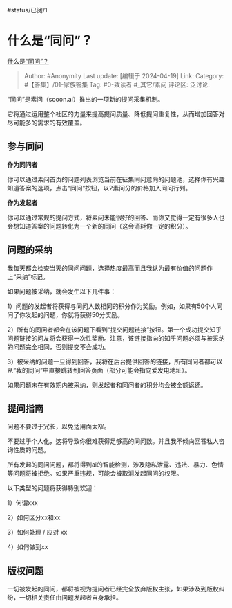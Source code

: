 #status/已阅/1 

# 什么是“同问”？
[什么是“同问”？](https://zhuanlan.zhihu.com/p/693337545)

> Author: #Anonymity
> Last update: [编辑于 2024-04-19]
> Link:
> Category: #【答集】/01-家族答集 
> Tag: #0-致读者 #_其它/素问 
> 评论区:
> 泛讨论:

“同问”是素问（sooon.ai）推出的一项新的提问采集机制。

它将通过运用整个社区的力量来提高提问质量、降低提问重复性，从而增加回答对尽可能多的需求的有效覆盖。

## 参与同问 ##

**作为同问者**

你可以通过素问首页的问题列表浏览当前在征集同问意向的问题池，选择你有兴趣知道答案的选项，点击“同问”按钮，以2素问分的价格加入同问行列。

**作为发起者**

你可以通过常规的提问方式，将素问未能很好的回答、而你又觉得一定有很多人也会想知道答案的问题转化为一个新的同问（这会消耗你一定的积分）。

## 问题的采纳 ##

我每天都会检查当天的同问问题，选择热度最高而且我认为最有价值的问题作上“采纳”标记。

如果问题被采纳，就会发生以下几件事：

1）问题的发起者将获得与同问人数相同的积分作为奖励。例如，如果有50个人同问了你发起的问题，你就将获得50分奖励。

2）所有的同问者都会在该问题下看到“提交问题链接”按钮。第一个成功提交知乎问题链接的问友将会获得一次性奖励。注意，该链接指向的知乎问题必须与被采纳的问题完全相同，否则提交不会成功。

3）被采纳的问题一旦得到回答，我将在后台提供回答的链接，所有同问者都可以从“我的同问”中直接跳转到回答页面（部分可能会指向爱发电地址）。

如果问题未在有效期内被采纳，则发起者和同问者的积分均会被全额返还。

## 提问指南 ##

问题不要过于冗长，以免适用面太窄。

不要过于个人化，这将导致你很难获得足够高的同问数。并且我不倾向回答私人咨询性质的问题。

所有发起的同问问题，都将得到ai的智能检测，涉及隐私泄露、违法、暴力、色情等问题将被拒绝。如果严重违规，可能会被取消发起同问的权限。

以下类型的问题将获得特别欢迎：

1）何谓xxx

2）如何区分xx和xx

3）如何处理 / 应对 xx

4）如何做到xx

## 版权问题 ##

一切被发起的同问，都将被视为提问者已经完全放弃版权主张，如果涉及到版权纠纷，一切相关责任由问题发起者自身承担。